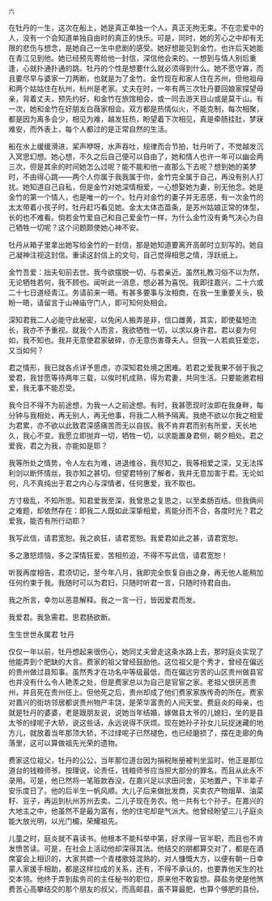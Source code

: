     六 

   在牡丹的一生，这次在船上，她是真正单独一个人，真正无拘无束。不在恋爱中的人，没有一个会知道单独自由时的真正的快乐。可是，同时，她的芳心之中却有无限的悲伤与想念，是她自己一生中悲剧的感受。她好想能见到金竹。也许后天她能在青江见到他。她已经预先寄给他一封信，深信他会来的。一想到与情人别后重逢，心就扑通扑通的跳。牡丹的个性是想要什么就必须得到什么。她不愿守寡，而且要尽早与婆家一刀两断，也就是为了金竹。金竹现在和家人住在苏州，但他祖母和两个姑姑住在杭州，杭州是老家。丈夫在时，一年有两三次牡丹要回娘家探望母亲，背着丈夫，预先约好，和金竹在旅馆相会，或一同去游天目山或是莫干山。有一次，她和金竹在好朋友白薇家相会。双方都是热情似火，不能克制，每次相聚，都是因为离多会少，相见为难，越发狂热，盼望着下次相见，真是牵肠挂肚，梦寐难安，而外表上，每个人都过的是正常自然的生活。

   船在水上缓缓滑进，桨声咿呀，水声吞吐，规律而合节拍，牡丹听了，不觉越发沉入冥思幻想。她心想，不久之后自己便可以自由了，她和情人也许一年可以幽会两三次，但是其余的时间她怎么过呢？能不能和他一直那么下去呢？想到她的美梦时，不由得心跳——两个人你属于我我属于你，金竹完全属于自己，再没有别人打扰。她知道自己自私，但是金竹对她深情相爱，一心想娶她为妻，别无他念。她是金竹的第一个情人，也是唯一的一个。牡丹对金竹的妻子并无恶感，有一次金竹的太太带着小孩子时，牡丹赶巧看见她。金太太体态苗条，是苏州姑娘正常的体型，长的也不难看。倘若金竹爱自己和自己爱金竹一样，为什么金竹没有勇气决心为自己牺牲一切呢？这个问题颇使她心神不安。

   牡丹从箱子里拿出她写给金竹的一封信，那是她知道要离开高邮时立刻写的。她自己凝神注视这封信。重读这封信上的文句，自己觉得相思之情，浮跃纸上。

   金竹吾爱：拙夫旬前去世。我今欲摆脱一切，与君亲近。虽然礼教习俗不以为然，无论牺牲若何，我不顾也。闻听此一消息，想必甚为喜悦。我即往嘉兴，二十六或二十七日道经青江。务请前来一晤。有甚多要事与汝相商，在我一生重要关头，极盼一晤，请留言于山神庙守门人，即可知何处相会。

   深知君我二人必能守此秘密，以免闲人搬弄是非，信口雌黄，其实，即使蜚短流长，我亦不予重视。就我个人而言，我欲牺牲一切，以求以身许君。君以妾为何如，我不知也。我并无意使君家破碎，亦无意伤害尊夫人。但我一人若疯狂爱恋，又当如何？

   君之情形，我已就各点详予思虑，亦深知君处境之困难。若君之爱我果不弱于我之爱君，我甘愿等待两年三载，以俟时机成熟，得为君妻，共同生活。只要能邀君相爱，我无事不能忍受。

   我今日不得不为前途想，为我一人之前途想。有时，我甚愿现时汝即在我身畔，每分钟与我相处，再无别人，再无他事，将我二人稍予隔离。我绝不欲以尔我之相爱为君累，亦不欲以此致君深感痛苦而无以自拔。我不肯弃君而别有所爱，天长地久，我心不变。我愿立即抛弃一切，牺牲一切，以求能置身君侧，朝夕相处。君之爱我，君之为我，亦能如是耶？

   我等所处之情势，令人左右为难，进退维谷，我尽知之，我等相爱之深，又无法挥利剑以断怀情丝，我亦知之甚切。但望君特别了解者，我并无意加害于君。无论如何，凡不真纯出于君之内心与深情者，任何惠爱，我不取也。

   方寸极乱，不知所思。知君爱我至深，我曾思之复思之，以至柔肠百结。但我俩间之难题，却依然存在：即我二人既如此深挚相爱，焉能分而不合，各度时光？君之爱我，能否有所行动耶？

   我写此信，请君宽恕。我之疯狂，请君宽恕。我爱君如此之甚，请君宽恕。

   多之激怒烦恼，多之深情狂爱，苦相煎迫，不得不写此信，请君宽恕！

   听我再度相告，君须切记，至今年八月，我即完全恢复自由之身，再无他人能稍加任何约束于我。我随时可以为君妇，只随时听君一言，只随时待君自由。

   我之所言，幸勿以恶意解释。我之一言一行，皆因爱君而发。

   我爱君。我急需君。思君肠欲断。

   生生世世永属君   牡丹

   仅仅一年以前，牡丹想起来很伤心，她同丈夫曾走这条水路上去，那时庭炎实现了他能弄到个肥缺的大言。费家的祖父曾经鼓励他。这位祖父是个秀才，曾经在偏远的贵州做过县知事。虽然秀才在功名中等级最低，而在偏远穷苦的山区贵州做县官也并没有什么令人艳羡之处，但是费家总以为自己是官宦之家。老祖父很厌恶贵州，并且死在贵州任上。但他死之后，贵州却成了他们费家家族传奇的所在。费家对嘉兴的街坊邻居都说贵州物产丰饶，是荣华富贵的人间天堂。费庭炎的母亲，也就是牡丹的婆婆，老是跟朋友说，说她当年结婚，嫁做县太爷的儿媳妇，坐的是县太爷的绿呢子大轿，说这些话，永远说得不厌烦。现在她孙子孙女儿玩捉迷藏的地方儿，就放着当年那顶大轿，不过绿呢子已然褪色，也已经磨损了，摆在走廊的角落里，这可以算做祖先光荣的遗物。

   费家这位祖父，牡丹的公公，当年那位道台因为捐税账册被判坐监时，他正是那位道台的钱粮师爷。按理说，论责任，钱粮师爷应当担大部分的罪名，而且从此永不录用。可是，他已然将一笔赃款吞没，在嘉兴足以求田问舍，买地置产，下半辈子安乐度日了。他的后半生一帆风顺。大儿子后来做批发商，买卖农产物烟草、油菜籽、豆子，再运到杭州苏州去卖。二儿子现在务农。他一共有七个孙子。在嘉兴的大地主之中，他虽然不是最为富有，他的住宅却是气派大。他曾经盼望三儿子庭炎能大放光明，以光门楣，荣耀祖先。

   儿童之时，庭炎就不喜读书。他根本不能科举中第，好求得一官半职，而且也不肯发愤苦读。可是，在社会上活动他却深得其法。他结交的朋都算交对了，都是在酒席宴会上相识的，大家共嫖一个青楼歌妓混熟的，对人慷慨大方，以便有朝一日幸蒙人家援手相助，都是这样拉成的关系，还有，不得不承认的，也要靠他天生的社交本领。他终于弄到盐务司的主任秘书的职位，原来他不敢妄想。薛盐务使是他煞费苦心高攀结交的那个朋友的叔父，而高邮县，虽不算最肥，也算个够肥的县份。

